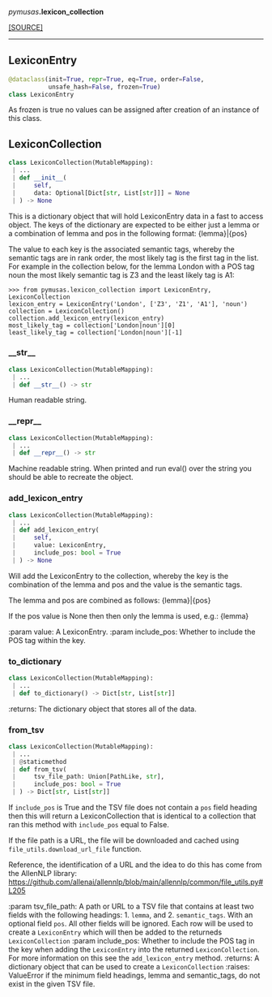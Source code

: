 <div className="source-div">
 <p><i>pymusas</i><strong>.lexicon_collection</strong></p>
 <p><a className="sourcelink" href="https://github.com/UCREL/pymusas/blob/main/pymusas/lexicon_collection.py">[SOURCE]</a></p>
</div>
<div></div>

---

<a id="pymusas.lexicon_collection.LexiconEntry"></a>

## LexiconEntry

```python
@dataclass(init=True, repr=True, eq=True, order=False,
           unsafe_hash=False, frozen=True)
class LexiconEntry
```

As frozen is true no values can be assigned after creation of an instance of
this class.

<a id="pymusas.lexicon_collection.LexiconCollection"></a>

## LexiconCollection

```python
class LexiconCollection(MutableMapping):
 | ...
 | def __init__(
 |     self,
 |     data: Optional[Dict[str, List[str]]] = None
 | ) -> None
```

This is a dictionary object that will hold LexiconEntry data in a fast to
access object. The keys of the dictionary are expected to be either just a
lemma or a combination of lemma and pos in the following format:
{lemma}|{pos}

The value to each key is the associated semantic tags, whereby the semantic
tags are in rank order, the most likely tag is the first tag in the list.
For example in the collection below, for the lemma London with a POS tag noun
the most likely semantic tag is Z3 and the least likely tag is A1:

```
>>> from pymusas.lexicon_collection import LexiconEntry, LexiconCollection
lexicon_entry = LexiconEntry('London', ['Z3', 'Z1', 'A1'], 'noun')
collection = LexiconCollection()
collection.add_lexicon_entry(lexicon_entry)
most_likely_tag = collection['London|noun'][0]
least_likely_tag = collection['London|noun'][-1]
```

<a id="pymusas.lexicon_collection.LexiconCollection.__str__"></a>

### \_\_str\_\_

```python
class LexiconCollection(MutableMapping):
 | ...
 | def __str__() -> str
```

Human readable string.

<a id="pymusas.lexicon_collection.LexiconCollection.__repr__"></a>

### \_\_repr\_\_

```python
class LexiconCollection(MutableMapping):
 | ...
 | def __repr__() -> str
```

Machine readable string. When printed and run eval() over the string
you should be able to recreate the object.

<a id="pymusas.lexicon_collection.LexiconCollection.add_lexicon_entry"></a>

### add\_lexicon\_entry

```python
class LexiconCollection(MutableMapping):
 | ...
 | def add_lexicon_entry(
 |     self,
 |     value: LexiconEntry,
 |     include_pos: bool = True
 | ) -> None
```

Will add the LexiconEntry to the collection, whereby the key is the
combination of the lemma and pos and the value is the semantic tags.

The lemma and pos are combined as follows:
{lemma}|{pos}

If the pos value is None then then only the lemma is used, e.g.:
{lemma}

:param value: A LexiconEntry.
:param include_pos: Whether to include the POS tag within the key.

<a id="pymusas.lexicon_collection.LexiconCollection.to_dictionary"></a>

### to\_dictionary

```python
class LexiconCollection(MutableMapping):
 | ...
 | def to_dictionary() -> Dict[str, List[str]]
```

:returns: The dictionary object that stores all of the data.

<a id="pymusas.lexicon_collection.LexiconCollection.from_tsv"></a>

### from\_tsv

```python
class LexiconCollection(MutableMapping):
 | ...
 | @staticmethod
 | def from_tsv(
 |     tsv_file_path: Union[PathLike, str],
 |     include_pos: bool = True
 | ) -> Dict[str, List[str]]
```

If `include_pos` is True and the TSV file does not contain a
`pos` field heading then this will return a LexiconCollection that is
identical to a collection that ran this method with `include_pos` equal
to False.

If the file path is a URL, the file will be downloaded and cached using
`file_utils.download_url_file` function.

Reference, the identification of a URL and the idea to do this has
come from the AllenNLP library:
https://github.com/allenai/allennlp/blob/main/allennlp/common/file_utils.py#L205

:param tsv_file_path: A path or URL to a TSV file that contains at least two
                      fields with the following headings: 1. `lemma`,
                      and 2. `semantic_tags`. With an optional field
                      `pos`. All other fields will be ignored.
                      Each row will be used to create a `LexiconEntry`
                      which will then be added to the returneds
                      `LexiconCollection`
:param include_pos: Whether to include the POS tag in the key when
                    adding the `LexiconEntry` into the returned
                    `LexiconCollection`. For more information on this
                    see the `add_lexicon_entry` method.
:returns: A dictionary object that can be used to create a
          `LexiconCollection`
:raises: ValueError if the minimum field headings, lemma and
         semantic_tags, do not exist in the given TSV file.

